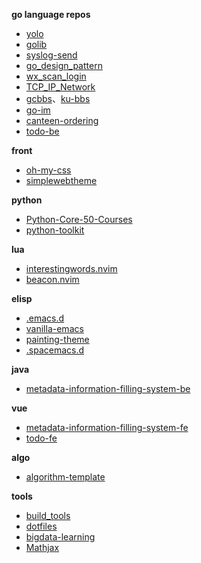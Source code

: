 **go language repos**
- [yolo](https://github.com/haoran-mc/yolo)
- [golib](https://github.com/haoran-mc/golib)
- [syslog-send](https://github.com/haoran-mc/syslog-send)
- [go_design_pattern](https://github.com/haoran-mc/go_design_pattern)
- [wx_scan_login](https://github.com/haoran-mc/wx_scan_login)
- [TCP_IP_Network](https://github.com/haoran-mc/TCP_IP_Network)
- [gcbbs](https://github.com/haoran-mc/gcbbs)、[ku-bbs](https://github.com/haoran-mc/ku-bbs)
- [go-im](https://github.com/haoran-mc/go-im)
- [canteen-ordering](https://github.com/haoran-mc/canteen-ordering)
- [todo-be](https://github.com/haoran-mc/todo-be)


**front**
- [oh-my-css](https://github.com/haoran-mc/oh-my-css)
- [simplewebtheme](https://github.com/haoran-mc/simplewebtheme)


**python**
- [Python-Core-50-Courses](https://github.com/haoran-mc/Python-Core-50-Courses)
- [python-toolkit](https://github.com/haoran-mc/python-toolkit)


**lua**
- [interestingwords.nvim](https://github.com/haoran-mc/interestingwords.nvim)
- [beacon.nvim](https://github.com/haoran-mc/beacon.nvim)


**elisp**
- [.emacs.d](https://github.com/haoran-mc/.emacs.d)
- [vanilla-emacs](https://github.com/haoran-mc/vanilla-emacs)
- [painting-theme](https://github.com/haoran-mc/painting-theme)
- [.spacemacs.d](https://github.com/haoran-mc/.spacemacs.d)


**java**
- [metadata-information-filling-system-be](https://github.com/haoran-mc/metadata-information-filling-system-be)


**vue**
- [metadata-information-filling-system-fe](https://github.com/haoran-mc/metadata-information-filling-system-fe)
- [todo-fe](https://github.com/haoran-mc/todo-fe)
<!-- - [vue-e-commerce-management](https://github.com/haoran-mc/vue-e-commerce-management) -->


**algo**
- [algorithm-template](https://github.com/haoran-mc/algorithm-template)


**tools**
- [build_tools](https://github.com/haoran-mc/build_tools)
- [dotfiles](https://github.com/haoran-mc/dotfiles)
- [bigdata-learning](https://github.com/haoran-mc/bigdata-learning)
- [Mathjax](https://github.com/haoran-mc/Mathjax)

